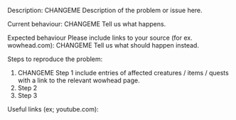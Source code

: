 Description:
CHANGEME Description of the problem or issue here.

Current behaviour:
CHANGEME Tell us what happens.

Expected behaviour Please include links to your source (for ex. wowhead.com):
CHANGEME Tell us what should happen instead.

Steps to reproduce the problem:
1. CHANGEME Step 1 include entries of affected creatures / items / quests with a link to the relevant wowhead page.
2. Step 2
3. Step 3

Useful links (ex; youtube.com): 
